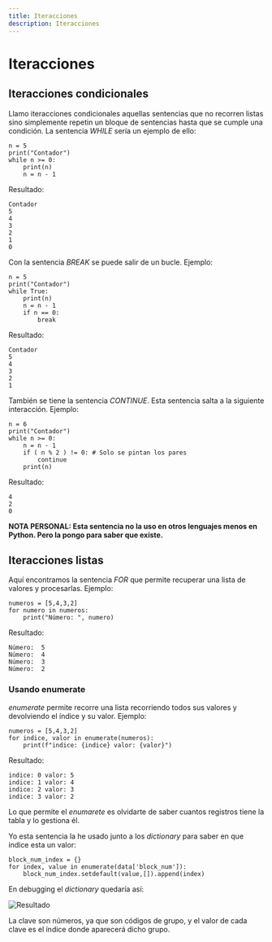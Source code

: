 ```yaml
---
title: Iteracciones
description: Iteracciones
---
```


# Iteracciones

## Iteracciones condicionales

Llamo iteracciones condicionales aquellas sentencias que no recorren listas sino simplemente repetin un bloque de sentencias hasta que se cumple una condición. La sentencia *WHILE* sería un ejemplo de ello:

```tpl
n = 5
print("Contador")
while n >= 0:
    print(n)
    n = n - 1
```
Resultado:

```
Contador
5
4
3
2
1
0
```

Con la sentencia *BREAK* se puede salir de un bucle. Ejemplo:
```tpl
n = 5
print("Contador")
while True:
    print(n)
    n = n - 1
    if n == 0:
        break
```
Resultado:
```
Contador
5
4
3
2
1
```

También se tiene la sentencia *CONTINUE*. Esta sentencia salta a la siguiente interacción. Ejemplo:
```tpl
n = 6
print("Contador")
while n >= 0:
    n = n - 1    
    if ( n % 2 ) != 0: # Solo se pintan los pares
        continue
    print(n)
```
Resultado:
```
4
2
0
```
**NOTA PERSONAL: Esta sentencia no la uso en otros lenguajes menos en Python. Pero la pongo para saber que existe.**

## Iteracciones listas

Aquí encontramos la sentencia *FOR* que permite recuperar una lista de valores y procesarlas. Ejemplo:

```tpl
numeros = [5,4,3,2]
for numero in numeros:
    print("Número: ", numero)
```
Resultado:
```
Número:  5
Número:  4
Número:  3
Número:  2
```

### Usando enumerate

*enumerate* permite recorre una lista recorriendo todos sus valores y devolviendo el índice y su valor. Ejemplo:

```tpl
numeros = [5,4,3,2]
for indice, valor in enumerate(numeros):
    print(f"indice: {indice} valor: {valor}")
```
Resultado:
```
indice: 0 valor: 5
indice: 1 valor: 4
indice: 2 valor: 3
indice: 3 valor: 2
```
Lo que permite el *enumarete* es olvidarte de saber cuantos registros tiene la tabla y lo gestiona él.

Yo esta sentencia la he usado junto a los *dictionary* para saber en que indice esta un valor:

```tpl
block_num_index = {}
for index, value in enumerate(data['block_num']):
    block_num_index.setdefault(value,[]).append(index)
```
En debugging el *dictionary* quedaría así:

![Resultado](/images/python/sentencias/enumerate_junto_dictionary.png)

La clave son números, ya que son códigos de grupo, y el valor de cada clave es el índice donde aparecerá dicho grupo.